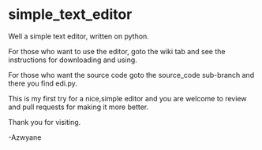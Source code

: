# simple_text_editor
Well a simple text editor, written on python.


For those who want to use the editor, goto the wiki tab and 
see the instructions for downloading and using.




For those who want the source code goto the source_code sub-branch
and there you find edi.py.


This is my first try for a nice,simple editor
and you are welcome to review and pull requests for making it more better.

Thank you for visiting.

-Azwyane



